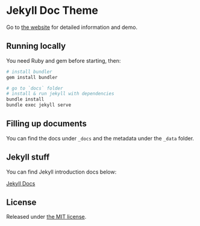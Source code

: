 # Jekyll Doc Theme

Go to [the website](https://aksakalli.github.io/jekyll-doc-theme/) for detailed information and demo.

## Running locally

You need Ruby and gem before starting, then:

```bash
# install bundler
gem install bundler

# go to `docs` folder
# install & run jekyll with dependencies
bundle install
bundle exec jekyll serve
```

## Filling up documents

You can find the docs under `_docs` and the metadata under the `_data` folder.


## Jekyll stuff

You can find Jekyll introduction docs below:

[Jekyll Docs](docs/_docs/jekyll_related)

## License

Released under [the MIT license](LICENSE).
